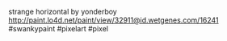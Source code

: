 strange horizontal by yonderboy http://paint.lo4d.net/paint/view/32911@id.wetgenes.com/16241 #swankypaint #pixelart #pixel 